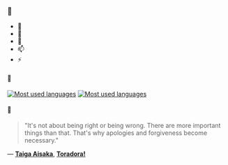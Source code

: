 ### 👋

- 🔭
- 🌱
- 💬
- 📫
- ⚡

#### 🧏

[![Most used languages](https://github-readme-stats-aynah.vercel.app/api/top-langs/?username=aynh&theme=solarized-dark&langs_count=6&layout=compact&hide_title=true)](https://github.com/anuraghazra/github-readme-stats#gh-dark-mode-only)
[![Most used languages](https://github-readme-stats-aynah.vercel.app/api/top-langs/?username=aynh&theme=solarized-light&langs_count=6&layout=compact&hide_title=true)](https://github.com/anuraghazra/github-readme-stats#gh-light-mode-only)

#### 💬

> "It's not about being right or being wrong. There are more important things than that. That's why apologies and forgiveness become necessary."

&mdash; [**Taiga Aisaka**](https://myanimelist.net/character.php?q=Taiga%20Aisaka&cat=character), [**Toradora!**](https://myanimelist.net/search/all?q=Toradora!&cat=all)
